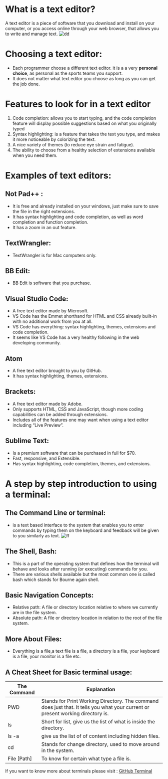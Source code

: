 # What is a text editor?

A text editor is a piece of software that you download and install on your computer, or you access online through your web browser, that
allows you to write and manage text.
![dd](https://miro.medium.com/max/800/0*MyAfggJM7yH40Sdx.)

# Choosing a text editor: 
* Each programmer choose a different text editor. it is a a very **personal choice**, as personal as the sports teams you support.
* It does not matter what text editor you choose as long as you can get the job done.

# Features to look for in a text editor
1. Code completion: allows you to start typing, and the code completion feature will display possible suggestions based on what you originally typed
2. Syntax highlighting: is a feature that takes the text you type, and makes it more noticeable by colorizing the text.
3. A nice variety of themes (to reduce eye strain and fatigue).
4. The ability to choose from a healthy selection of extensions available when you need them.

# Examples of text editors:

## Not Pad++ :
* It is free and already installed on your windows, just make sure to save the file in the right extensions.
* It has syntax highlighting and code completion, as well as word completion and function completion.
* It has a zoom in an out feature.

## TextWrangler:
* TextWrangler is for Mac computers only.

## BB Edit:
* BB Edit is software that you purchase. 

## Visual Studio Code:
* A free text editor made by Microsoft.
* VS Code has the Emmet shorthand for HTML and CSS already built-in with no additional work from you at all. 
* VS Code has everything: syntax highlighting, themes, extensions and code completion. 
* It seems like VS Code has a very healthy following in the web developing community.

## Atom
* A free text editor brought to you by GitHub.
* It has syntax highlighting, themes, extensions.

## Brackets:
* A free text editor made by Adobe.
* Only supports HTML, CSS and JavaScript, though more coding capabilities can be added through extensions.
* Includes all of the features one may want when using a text editor including “Live Preview”.

## Sublime Text:
* Is a premium software that can be purchased in full for $70.
* Fast, responsive, and Extensible.
* Has syntax highlighting, code completion, themes, and extensions.

# A step by step introduction to using a terminal:

## The Command Line or terminal:
* is a text based interface to the system that enables you to enter commands by typing them on the keyboard and feedback will be given to you similarly as text.
![ff](https://upload.wikimedia.org/wikipedia/commons/7/78/Appleterminal2.png)

## The Shell, Bash:
* This is a part of the operating system that defines how the terminal will behave and looks after running (or executing) commands for you. 
* There are various shells available but the most common one is called bash which stands for Bourne again shell.

## Basic Navigation Concepts:
* Relative path: A file or directory location relative to where we currently are in the file system.
* Absolute path: A file or directory location in relation to the root of the file system.
## More About Files:
* Everything is a file,a text file is a file, a directory is a file, your keyboard is a file, your monitor is a file etc. 

## A Cheat Sheet for Basic terminal usage:

| The Command | Explanation                                                                                                                     |
|-------------|---------------------------------------------------------------------------------------------------------------------------------|
| PWD         | Stands for Print Working Directory. The command does just that. It tells you what your current or present working directory is. |
| ls          | Short for list, give us the list of what is inside the directory.                                                               |
| ls -a       | give us the list of of content including hidden files.                                                                          |
| cd          | Stands for change directory, used to move around in the system.                                                                 |
| File [Path] | To know for certain what type a file is.                                                                                        |

If you want to know more about terminals please visit : [GitHub Terminal](https://gist.github.com/poopsplat/7195274)
